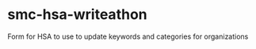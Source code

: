 smc-hsa-writeathon
==================

Form for HSA to use to update keywords and categories for organizations
